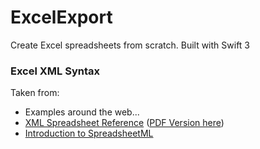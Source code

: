 # ExcelExport

Create Excel spreadsheets from scratch. Built with Swift 3


### Excel XML Syntax
Taken from:
- Examples around the web...
- [XML Spreadsheet Reference](https://msdn.microsoft.com/en-us/library/aa140066(office.10).aspx) ([PDF Version here](https://xa.yimg.com/kq/groups/64559703/1416043006/name/EXCELXML.PDF))
- [Introduction to SpreadsheetML](http://m8y.org/Microsoft_Office_2003_XML_Reference_Schemas/Help/html/spreadsheetml_HV01151864.htm)
